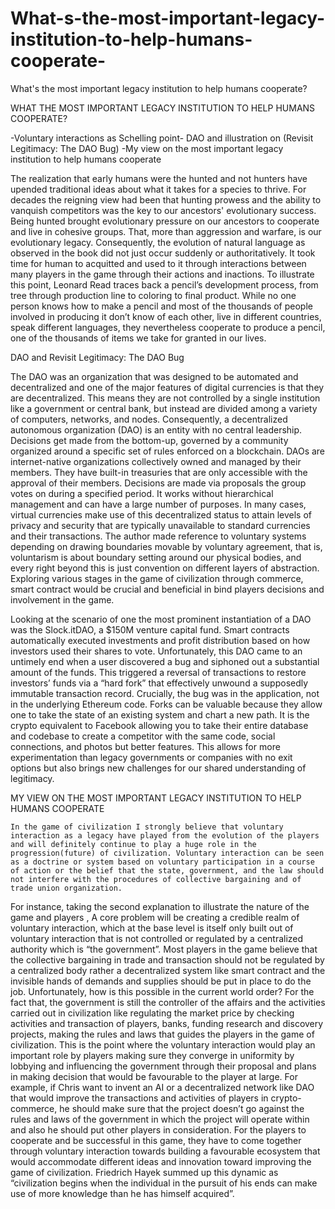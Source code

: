 # What-s-the-most-important-legacy-institution-to-help-humans-cooperate-
What's the most important legacy institution to help humans cooperate?

WHAT THE MOST IMPORTANT LEGACY INSTITUTION TO HELP HUMANS COOPERATE? 

-Voluntary interactions as Schelling point- DAO and illustration on (Revisit Legitimacy: The DAO Bug)
-My view on the most important legacy institution to help humans cooperate

The realization that early humans were the hunted and not hunters have upended traditional ideas about what it takes for a species to thrive. For decades the reigning view had been that hunting prowess and the ability to vanquish competitors was the key to our ancestors' evolutionary success. Being hunted brought evolutionary pressure on our ancestors to cooperate and live in cohesive groups. That, more than aggression and warfare, is our evolutionary legacy. Consequently, the evolution of natural language as observed in the book did not just occur suddenly or authoritatively. It took time for human to acquitted and used to it through interactions between many players in the game through their actions and inactions. 
To illustrate this point, Leonard Read traces back a pencil’s development process, from tree through production line to coloring to final product. While no one person knows how to make a pencil and most of the thousands of people involved in producing it don’t know of each other, live in different countries, speak different languages, they nevertheless cooperate to produce a pencil, one of the thousands of items we take for granted in our lives. 

DAO and Revisit Legitimacy: The DAO Bug

The DAO was an organization that was designed to be automated and decentralized and one of the major features of digital currencies is that they are decentralized. This means they are not controlled by a single institution like a government or central bank, but instead are divided among a variety of computers, networks, and nodes. Consequently, a decentralized autonomous organization (DAO) is an entity with no central leadership. Decisions get made from the bottom-up, governed by a community organized around a specific set of rules enforced on a blockchain. DAOs are internet-native organizations collectively owned and managed by their members. They have built-in treasuries that are only accessible with the approval of their members. Decisions are made via proposals the group votes on during a specified period. It works without hierarchical management and can have a large number of purposes. In many cases, virtual currencies make use of this decentralized status to attain levels of privacy and security that are typically unavailable to standard currencies and their transactions.
The author made reference to voluntary systems depending on drawing boundaries movable by voluntary agreement, that is, voluntarism is about boundary setting around our physical bodies, and every right beyond this is just convention on different layers of abstraction. Exploring various stages in the game of civilization through commerce, smart contract would be crucial and beneficial in bind players decisions and involvement in the game. 

Looking at the scenario of one the most prominent instantiation of a DAO was the Slock.itDAO, a $150M venture capital fund. Smart contracts automatically executed investments and profit distribution based on how investors used their shares to vote. Unfortunately, this DAO came to an untimely end when a user discovered a bug and siphoned out a substantial amount of the funds. This triggered a reversal of transactions to restore investors’ funds via a “hard fork” that effectively unwound a supposedly immutable transaction record. Crucially, the bug was in the application, not in the underlying Ethereum code. Forks can be valuable because they allow one to take the state of an existing system and chart a new path. It is the crypto equivalent to Facebook allowing you to take their entire database and codebase to create a competitor with the same code, social connections, and photos but better features.  This allows for more experimentation than legacy governments or companies with no exit options but also brings new challenges for our shared understanding of legitimacy.


MY VIEW ON THE MOST IMPORTANT LEGACY INSTITUTION TO HELP HUMANS COOPERATE

 	In the game of civilization I strongly believe that voluntary interaction as a legacy have played from the evolution of the players and will definitely continue to play a huge role in the progression(future) of civilization. Voluntary interaction can be seen as a doctrine or system based on voluntary participation in a course of action or the belief that the state, government, and the law should not interfere with the procedures of collective bargaining and of trade union organization.
For instance, taking the second explanation to illustrate the nature of the game and players , A core problem will be creating a credible realm of voluntary interaction, which at the base level is itself only built out of voluntary interaction that is not controlled or regulated by a centralized authority which is “the government”. Most players in the game believe that the collective bargaining in trade and transaction should not be regulated by a centralized body rather a decentralized system like smart contract and the invisible hands of demands and supplies should be put in place to do the job. 
Unfortunately, how is this possible in the current world order? For the fact that, the government is still the controller of the affairs and the activities carried out in civilization like regulating the market price by checking activities and transaction of players, banks, funding research and discovery projects, making the rules and laws that guides the players in the game of civilization. This is the point where the voluntary interaction would play an important role by players making sure they converge in uniformity by lobbying and influencing the government through their proposal and plans in making decision that would be favourable to the player at large. For example, if Chris want to invent an AI or a decentralized network like DAO that would improve the transactions and activities of players in crypto-commerce, he should make sure that the project doesn’t go against the rules and laws of the government in which the project will operate within and also he should put other players in consideration. For the players to cooperate and be successful in this game, they have to come together through voluntary interaction towards building a favourable ecosystem that would accommodate different ideas and innovation toward improving the game of civilization. Friedrich Hayek summed up this dynamic as “civilization begins when the individual in the pursuit of his ends can make use of more knowledge than he has himself acquired”.



